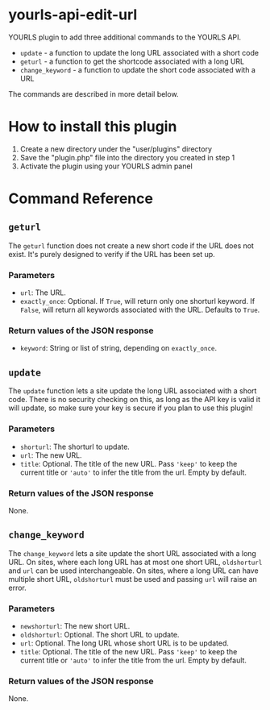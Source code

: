 yourls-api-edit-url
===================

YOURLS plugin to add three additional commands to the YOURLS API.
- `update` - a function to update the long URL associated with a short code
- `geturl` - a function to get the shortcode associated with a long URL
- `change_keyword` - a function to update the short code associated with a URL

The commands are described in more detail below.

How to install this plugin
==========================
1. Create a new directory under the "user/plugins" directory
2. Save the "plugin.php" file into the directory you created in step 1
3. Activate the plugin using your YOURLS admin panel 

Command Reference
=================

`geturl`
--------
The `geturl` function does not create a new short code if the URL does not exist. It's purely designed to verify if the URL has been set up.

### Parameters

* `url`: The URL.
* `exactly_once`: Optional. If `True`, will return only one shorturl keyword. If `False`, will return all keywords associated with the URL. Defaults to `True`.

### Return values of the JSON response

* `keyword`: String or list of string, depending on `exactly_once`.

`update`
--------
The `update` function lets a site update the long URL associated with a short code. There is no security checking on this, as long as the API key is valid it will update, so make sure your key is secure if you plan to use this plugin!

### Parameters

* `shorturl`: The shorturl to update.
* `url`: The new URL.
* `title`: Optional. The title of the new URL. Pass `'keep'` to keep the current title or `'auto'` to infer the title from the url. Empty by default.

### Return values of the JSON response

None.

`change_keyword`
----------------
The `change_keyword`  lets a site update the short URL associated with a long URL.
On sites, where each long URL has at most one short URL, `oldshorturl` and `url` can be used interchangeable.
On sites, where a long URL can have multiple short URL, `oldshorturl` must be used and passing `url` will raise an error.

### Parameters

* `newshorturl`: The new short URL.
* `oldshorturl`: Optional. The short URL to update.
* `url`: Optional. The long URL whose short URL is to be updated.
* `title`: Optional. The title of the new URL. Pass `'keep'` to keep the current title or `'auto'` to infer the title from the url. Empty by default.

### Return values of the JSON response

None.
